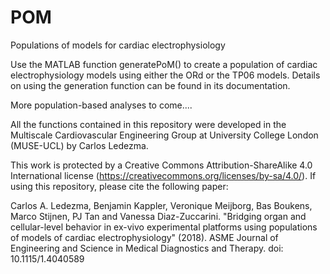 # POM
Populations of models for cardiac electrophysiology

Use the MATLAB function generatePoM() to create a population of cardiac electrophysiology models using either the ORd or the TP06 models. Details on using the generation function can be found in its documentation.

More population-based analyses to come....

All the functions contained in this repository were developed in the Multiscale Cardiovascular Engineering Group at University College London (MUSE-UCL) by Carlos Ledezma.

This work is protected by a Creative Commons Attribution-ShareAlike 4.0 International license (https://creativecommons.org/licenses/by-sa/4.0/). If using this repository, please cite the following paper:


Carlos A. Ledezma, Benjamin Kappler, Veronique Meijborg, Bas Boukens, Marco Stijnen, PJ Tan and Vanessa Diaz-Zuccarini. "Bridging organ and cellular-level behavior in ex-vivo experimental platforms using populations of models of cardiac electrophysiology" (2018). ASME Journal of Engineering and Science in Medical Diagnostics and Therapy. doi: 10.1115/1.4040589

